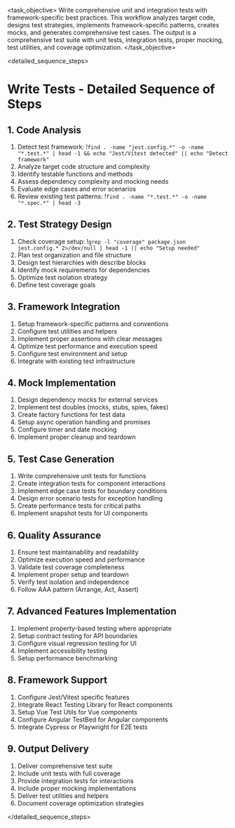 <task name="Write Tests">

<task_objective>
Write comprehensive unit and integration tests with framework-specific best practices. This workflow analyzes target code, designs test strategies, implements framework-specific patterns, creates mocks, and generates comprehensive test cases. The output is a comprehensive test suite with unit tests, integration tests, proper mocking, test utilities, and coverage optimization.
</task_objective>

<detailed_sequence_steps>
# Write Tests - Detailed Sequence of Steps

## 1. Code Analysis

1. Detect test framework: !`find . -name "jest.config.*" -o -name "*.test.*" | head -1 && echo "Jest/Vitest detected" || echo "Detect framework"`
2. Analyze target code structure and complexity
3. Identify testable functions and methods
4. Assess dependency complexity and mocking needs
5. Evaluate edge cases and error scenarios
6. Review existing test patterns: !`find . -name "*.test.*" -o -name "*.spec.*" | head -3`

## 2. Test Strategy Design

1. Check coverage setup: !`grep -l "coverage" package.json jest.config.* 2>/dev/null | head -1 || echo "Setup needed"`
2. Plan test organization and file structure
3. Design test hierarchies with describe blocks
4. Identify mock requirements for dependencies
5. Optimize test isolation strategy
6. Define test coverage goals

## 3. Framework Integration

1. Setup framework-specific patterns and conventions
2. Configure test utilities and helpers
3. Implement proper assertions with clear messages
4. Optimize test performance and execution speed
5. Configure test environment and setup
6. Integrate with existing test infrastructure

## 4. Mock Implementation

1. Design dependency mocks for external services
2. Implement test doubles (mocks, stubs, spies, fakes)
3. Create factory functions for test data
4. Setup async operation handling and promises
5. Configure timer and date mocking
6. Implement proper cleanup and teardown

## 5. Test Case Generation

1. Write comprehensive unit tests for functions
2. Create integration tests for component interactions
3. Implement edge case tests for boundary conditions
4. Design error scenario tests for exception handling
5. Create performance tests for critical paths
6. Implement snapshot tests for UI components

## 6. Quality Assurance

1. Ensure test maintainability and readability
2. Optimize execution speed and performance
3. Validate test coverage completeness
4. Implement proper setup and teardown
5. Verify test isolation and independence
6. Follow AAA pattern (Arrange, Act, Assert)

## 7. Advanced Features Implementation

1. Implement property-based testing where appropriate
2. Setup contract testing for API boundaries
3. Configure visual regression testing for UI
4. Implement accessibility testing
5. Setup performance benchmarking

## 8. Framework Support

1. Configure Jest/Vitest specific features
2. Integrate React Testing Library for React components
3. Setup Vue Test Utils for Vue components
4. Configure Angular TestBed for Angular components
5. Integrate Cypress or Playwright for E2E tests

## 9. Output Delivery

1. Deliver comprehensive test suite
2. Include unit tests with full coverage
3. Provide integration tests for interactions
4. Include proper mocking implementations
5. Deliver test utilities and helpers
6. Document coverage optimization strategies

</detailed_sequence_steps>

</task>
